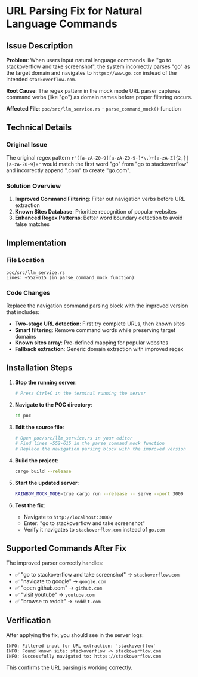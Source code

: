 # URL Parsing Fix for Natural Language Commands

## Issue Description
**Problem**: When users input natural language commands like "go to stackoverflow and take screenshot", the system incorrectly parses "go" as the target domain and navigates to `https://www.go.com` instead of the intended `stackoverflow.com`.

**Root Cause**: The regex pattern in the mock mode URL parser captures command verbs (like "go") as domain names before proper filtering occurs.

**Affected File**: `poc/src/llm_service.rs` - `parse_command_mock()` function

## Technical Details

### Original Issue
The original regex pattern `r"([a-zA-Z0-9][a-zA-Z0-9-]*\.)+[a-zA-Z]{2,}|[a-zA-Z0-9]+"` would match the first word "go" from "go to stackoverflow" and incorrectly append ".com" to create "go.com".

### Solution Overview
1. **Improved Command Filtering**: Filter out navigation verbs before URL extraction
2. **Known Sites Database**: Prioritize recognition of popular websites
3. **Enhanced Regex Patterns**: Better word boundary detection to avoid false matches

## Implementation

### File Location
```
poc/src/llm_service.rs
Lines: ~552-615 (in parse_command_mock function)
```

### Code Changes
Replace the navigation command parsing block with the improved version that includes:

- **Two-stage URL detection**: First try complete URLs, then known sites
- **Smart filtering**: Remove command words while preserving target domains  
- **Known sites array**: Pre-defined mapping for popular websites
- **Fallback extraction**: Generic domain extraction with improved regex

## Installation Steps

1. **Stop the running server**:
   ```bash
   # Press Ctrl+C in the terminal running the server
   ```

2. **Navigate to the POC directory**:
   ```bash
   cd poc
   ```

3. **Edit the source file**:
   ```bash
   # Open poc/src/llm_service.rs in your editor
   # Find lines ~552-615 in the parse_command_mock function
   # Replace the navigation parsing block with the improved version
   ```

4. **Build the project**:
   ```bash
   cargo build --release
   ```

5. **Start the updated server**:
   ```bash
   RAINBOW_MOCK_MODE=true cargo run --release -- serve --port 3000
   ```

6. **Test the fix**:
   - Navigate to `http://localhost:3000/`
   - Enter: "go to stackoverflow and take screenshot"
   - Verify it navigates to `stackoverflow.com` instead of `go.com`

## Supported Commands After Fix

The improved parser correctly handles:
- ✅ "go to stackoverflow and take screenshot" → `stackoverflow.com`
- ✅ "navigate to google" → `google.com` 
- ✅ "open github.com" → `github.com`
- ✅ "visit youtube" → `youtube.com`
- ✅ "browse to reddit" → `reddit.com`

## Verification

After applying the fix, you should see in the server logs:
```
INFO: Filtered input for URL extraction: 'stackoverflow'
INFO: Found known site: stackoverflow -> stackoverflow.com
INFO: Successfully navigated to: https://stackoverflow.com
```

This confirms the URL parsing is working correctly.